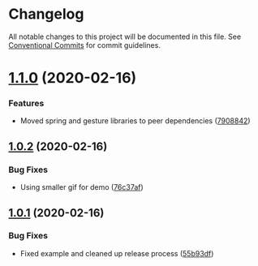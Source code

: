# Changelog

All notable changes to this project will be documented in this file. See
[Conventional Commits](https://conventionalcommits.org) for commit guidelines.

# [1.1.0](https://github.com/skozer/react-instagram-zoom-slider/compare/v1.0.2...v1.1.0) (2020-02-16)


### Features

* Moved spring and gesture libraries to peer dependencies ([7908842](https://github.com/skozer/react-instagram-zoom-slider/commit/7908842d5377efb6a0b87a1e9072db434a1856ff))

## [1.0.2](https://github.com/skozer/react-instagram-zoom-slider/compare/v1.0.1...v1.0.2) (2020-02-16)


### Bug Fixes

* Using smaller gif for demo ([76c37af](https://github.com/skozer/react-instagram-zoom-slider/commit/76c37af354a4483dde3fbfc090ddb9b007a2178f))

## [1.0.1](https://github.com/skozer/react-instagram-zoom-slider/compare/v1.0.0...v1.0.1) (2020-02-16)


### Bug Fixes

* Fixed example and cleaned up release process ([55b93df](https://github.com/skozer/react-instagram-zoom-slider/commit/55b93df460489633d7553f315476e89f88705f4e))
